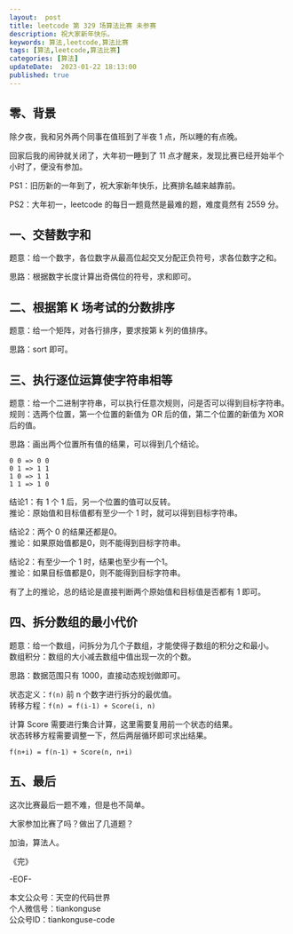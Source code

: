 ```yaml
---   
layout:  post  
title: leetcode 第 329 场算法比赛 未参赛  
description: 祝大家新年快乐。        
keywords: 算法,leetcode,算法比赛  
tags: [算法,leetcode,算法比赛]    
categories: [算法]  
updateDate:  2023-01-22 18:13:00  
published: true  
---  
```



## 零、背景  


除夕夜，我和另外两个同事在值班到了半夜 1 点，所以睡的有点晚。  


回家后我的闹钟就关闭了，大年初一睡到了 11 点才醒来，发现比赛已经开始半个小时了，便没有参加。  


PS1：旧历新的一年到了，祝大家新年快乐，比赛排名越来越靠前。  


PS2：大年初一，leetcode 的每日一题竟然是最难的题，难度竟然有 2559 分。  


## 一、交替数字和  


题意：给一个数字，各位数字从最高位起交叉分配正负符号，求各位数字之和。  


思路：根据数字长度计算出奇偶位的符号，求和即可。  


## 二、根据第 K 场考试的分数排序  


题意：给一个矩阵，对各行排序，要求按第 k 列的值排序。  


思路：sort 即可。  


## 三、执行逐位运算使字符串相等  


题意：给一个二进制字符串，可以执行任意次规则，问是否可以得到目标字符串。  
规则：选两个位置，第一个位置的新值为 OR 后的值，第二个位置的新值为 XOR 后的值。  


思路：画出两个位置所有值的结果，可以得到几个结论。  


```
0 0 => 0 0
0 1 => 1 1
1 0 => 1 1
1 1 => 1 0
```


结论1：有 1 个 1 后，另一个位置的值可以反转。  
推论：原始值和目标值都有至少一个 1 时，就可以得到目标字符串。    


结论2：两个 0 的结果还都是0。  
推论：如果原始值都是0，则不能得到目标字符串。  


结论2：有至少一个 1 时，结果也至少有一个1。  
推论：如果目标值都是0，则不能得到目标字符串。  


有了上的推论，总的结论是直接判断两个原始值和目标值是否都有 1 即可。  


## 四、拆分数组的最小代价  


题意：给一个数组，问拆分为几个子数组，才能使得子数组的积分之和最小。  
数组积分：数组的大小减去数组中值出现一次的个数。  


思路：数据范围只有 1000，直接动态规划做即可。  


状态定义：`f(n)` 前 n 个数字进行拆分的最优值。  
转移方程：`f(n) = f(i-1) + Score(i, n)`  


计算 Score 需要进行集合计算，这里需要复用前一个状态的结果。  
状态转移方程需要调整一下，然后两层循环即可求出结果。    


```
f(n+i) = f(n-1) + Score(n, n+i)
```


## 五、最后  


这次比赛最后一题不难，但是也不简单。  


大家参加比赛了吗？做出了几道题？  





加油，算法人。  


《完》  


-EOF-  



本文公众号：天空的代码世界  
个人微信号：tiankonguse  
公众号ID：tiankonguse-code  
  

